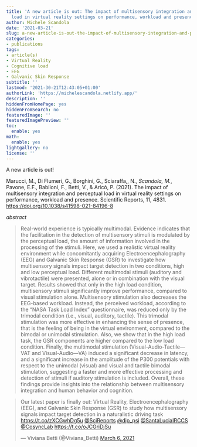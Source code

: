 ```yaml
---
title: 'A new article is out: The impact of multisensory integration and perceptual
  load in virtual reality settings on performance, workload and presence.'
author: Michele Scandola
date: '2021-03-21'
slug: a-new-article-is-out-the-impact-of-multisensory-integration-and-perceptual-load-in-virtual-reality-settings-on-performance-workload-and-presence
categories:
- publications
tags:
- article(s)
- Virtual Reality
- Cognitive load
- EEG
- Galvanic Skin Response
subtitle: ''
lastmod: '2021-30-21T12:43:05+01:00'
authorLink: 'https://michelescandola.netlify.app/'
description: ''
hiddenFromHomePage: yes
hiddenFromSearch: no
featuredImage: ''
featuredImagePreview: ''
toc:
  enable: yes
math:
  enable: yes
lightgallery: no
license: ''
---
```


A new article is out!

Marucci, M., Di Flumeri, G., Borghini, G., Sciaraffa,, N., *Scandola, M.*, Pavone, E.F., Babiloni, F., Betti, V., & Aricò, P. (2021). The impact of multisensory integration and perceptual load in virtual reality settings on performance, workload and presence. Scientific Reports, 11, 4831. https://doi.org/10.1038/s41598-021-84196-8

<!--more-->

*abstract*

> Real-world experience is typically multimodal. Evidence indicates that the facilitation in the detection of multisensory stimuli is modulated by the perceptual load, the amount of information involved in the processing of the stimuli. Here, we used a realistic virtual reality environment while concomitantly acquiring Electroencephalography (EEG) and Galvanic Skin Response (GSR) to investigate how multisensory signals impact target detection in two conditions, high and low perceptual load. Different multimodal stimuli (auditory and vibrotactile) were presented, alone or in combination with the visual target. Results showed that only in the high load condition, multisensory stimuli significantly improve performance, compared to visual stimulation alone. Multisensory stimulation also decreases the EEG-based workload. Instead, the perceived workload, according to the “NASA Task Load Index” questionnaire, was reduced only by the trimodal condition (i.e., visual, auditory, tactile). This trimodal stimulation was more effective in enhancing the sense of presence, that is the feeling of being in the virtual environment, compared to the bimodal or unimodal stimulation. Also, we show that in the high load task, the GSR components are higher compared to the low load condition. Finally, the multimodal stimulation (Visual-Audio-Tactile—VAT and Visual-Audio—VA) induced a significant decrease in latency, and a significant increase in the amplitude of the P300 potentials with respect to the unimodal (visual) and visual and tactile bimodal stimulation, suggesting a faster and more effective processing and detection of stimuli if auditory stimulation is included. Overall, these findings provide insights into the relationship between multisensory integration and human behavior and cognition.

<blockquote class="twitter-tweet"><p lang="en" dir="ltr">Our latest paper is finally out: Virtual Reality, Electroencephalography (EEG), and Galvanic Skin Response (GSR) to study how multisensory signals impact target detection in a naturalistic driving task <a href="https://t.co/zXCGwhDg5u">https://t.co/zXCGwhDg5u</a> <a href="https://twitter.com/SciReports?ref_src=twsrc%5Etfw">@SciReports</a> <a href="https://twitter.com/dip_psi?ref_src=twsrc%5Etfw">@dip_psi</a> <a href="https://twitter.com/SantaLuciaIRCCS?ref_src=twsrc%5Etfw">@SantaLuciaIRCCS</a> <a href="https://twitter.com/CosyncLab?ref_src=twsrc%5Etfw">@CosyncLab</a> <a href="https://t.co/oJCGriDjSu">https://t.co/oJCGriDjSu</a></p>&mdash; Viviana Betti (@Viviana_Betti) <a href="https://twitter.com/Viviana_Betti/status/1368088937332432901?ref_src=twsrc%5Etfw">March 6, 2021</a></blockquote> <script async src="https://platform.twitter.com/widgets.js" charset="utf-8"></script> 
